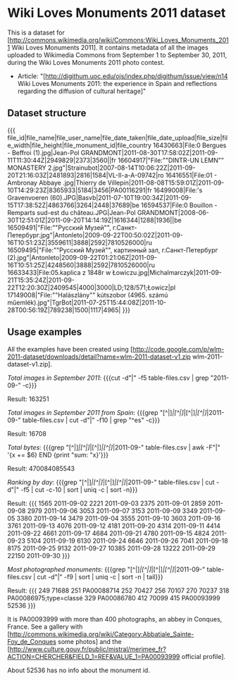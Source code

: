 # Wiki Loves Monuments 2011 dataset

This is a dataset for [http://commons.wikimedia.org/wiki/Commons:Wiki_Loves_Monuments_2011 Wiki Loves Monuments 2011]. It contains metadata of all the images uploaded to Wikimedia Commons from September 1 to September 30, 2011, during the Wiki Loves Monuments 2011 photo contest. 

  * Article: "[http://digithum.uoc.edu/ojs/index.php/digithum/issue/view/n14 Wiki Loves Monuments 2011: the experience in Spain and reflections regarding the diffusion of cultural heritage]"

## Dataset structure

{{{
file_id|file_name|file_user_name|file_date_taken|file_date_upload|file_size|file_width|file_height|file_monument_id|file_country
16430663|File:0 Bergues - Beffroi (1).jpg|Jean-Pol GRANDMONT|2011-08-30T17:58:02Z|2011-09-11T11:30:44Z|2949829|2373|3560||fr
16604917|"File:""DINTR-UN LEMN"" MONASTERY 2.jpg"|Strainubot|2007-08-14T10:06:22Z|2011-09-20T21:16:03Z|2481893|2816|1584|VL-II-a-A-09742|ro
16416551|File:01 - Ambronay Abbaye .jpg|Thierry de Villepin|2011-08-08T15:59:01Z|2011-09-10T14:29:23Z|8365933|5184|3456|PA00116291|fr
16499008|File:'s Gravenvoeren (60).JPG|Basvb|2011-07-10T19:00:34Z|2011-09-15T17:38:52Z|4863766|3264|2448|37689|be
16594537|File:0 Bouillon - Remparts sud-est du château.JPG|Jean-Pol GRANDMONT|2008-06-30T12:51:01Z|2011-09-20T14:14:19Z|1616344|1288|1936||be
16509491|"File:""Русский Музей"", г.Санкт-Петербург.jpg"|Antonleto|2009-09-22T00:50:02Z|2011-09-16T10:51:23Z|3559611|3888|2592|7810526000|ru
16509495|"File:""Русский Музей"", картинный зал, г.Санкт-Петербург (2).jpg"|Antonleto|2009-09-22T01:21:06Z|2011-09-16T10:51:25Z|4248560|3888|2592|7810526000|ru
16633433|File:05.kaplica z 1848r w Łowiczu.jpg|Michalmarczyk|2011-09-21T15:35:24Z|2011-09-22T12:20:30Z|2409545|4000|3000|LD;128/571;Łowicz|pl
17149008|"File:""Halászlány"" kútszobor (4965. számú műemlék).jpg"|TgrBot|2011-07-25T15:44:08Z|2011-10-28T00:56:19Z|789238|1500|1117|4965|
}}}

## Usage examples

All the examples have been created using [http://code.google.com/p/wlm-2011-dataset/downloads/detail?name=wlm-2011-dataset-v1.zip wlm-2011-dataset-v1.zip].


*Total images in September 2011*: {{{cut -d"|" -f5 table-files.csv | grep "2011-09-" -c}}}

Result: 163251

*Total images in September 2011 from Spain*: {{{grep "[^|]*|[^|]*|[^|]*|[^|]*|2011-09-" table-files.csv | cut -d"|" -f10 | grep "^es" -c}}}

Result: 16708

*Total bytes*: {{{grep "[^|]*|[^|]*|[^|]*|[^|]*|2011-09-" table-files.csv | awk -F"|" '{x += $6} END {print "sum: "x}'}}}

Result: 470084085543

*Ranking by day*: {{{grep "[^|]*|[^|]*|[^|]*|[^|]*|2011-09-" table-files.csv | cut -d"|" -f5 | cut -c-10 | sort | uniq -c | sort -n}}}

Result:
{{{
   1565 2011-09-02
   2221 2011-09-03
   2375 2011-09-01
   2859 2011-09-08
   2979 2011-09-06
   3053 2011-09-07
   3153 2011-09-09
   3349 2011-09-05
   3380 2011-09-14
   3479 2011-09-04
   3555 2011-09-10
   3603 2011-09-16
   3761 2011-09-13
   4076 2011-09-12
   4181 2011-09-20
   4314 2011-09-11
   4414 2011-09-22
   4661 2011-09-17
   4684 2011-09-21
   4780 2011-09-15
   4824 2011-09-23
   5104 2011-09-19
   6130 2011-09-24
   6646 2011-09-26
   7041 2011-09-18
   8175 2011-09-25
   9132 2011-09-27
  10385 2011-09-28
  13222 2011-09-29
  22150 2011-09-30
}}}

*Most photographed monuments*: {{{grep "[^|]*|[^|]*|[^|]*|[^|]*|2011-09-" table-files.csv | cut -d"|" -f9 | sort | uniq -c | sort -n | tail}}}

Result:
{{{
    249 71688
    251 PA00088714
    252 70427
    256 70107
    270 70237
    318 PA00086975;type=classé
    329 PA00086780
    412 70099
    415 PA00093999
  52536 
}}}

It is PA00093999 with more than 400 photographs, an abbey in Conques, France. See a gallery with [http://commons.wikimedia.org/wiki/Category:Abbatiale_Sainte-Foy_de_Conques some photos] and the [http://www.culture.gouv.fr/public/mistral/merimee_fr?ACTION=CHERCHER&FIELD_1=REF&VALUE_1=PA00093999 official profile].

About 52536 has no info about the monument id.
